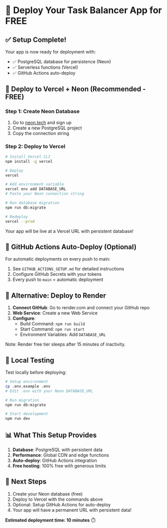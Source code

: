 # 🚀 Deploy Your Task Balancer App for FREE

## ✅ Setup Complete!

Your app is now ready for deployment with:

- ✅ PostgreSQL database for persistence (Neon)
- ✅ Serverless functions (Vercel)
- ✅ GitHub Actions auto-deploy

## 🎯 Deploy to Vercel + Neon (Recommended - FREE)

### Step 1: Create Neon Database

1. Go to [neon.tech](https://neon.tech) and sign up
2. Create a new PostgreSQL project
3. Copy the connection string

### Step 2: Deploy to Vercel

```bash
# Install Vercel CLI
npm install -g vercel

# Deploy
vercel

# Add environment variable
vercel env add DATABASE_URL
# Paste your Neon connection string

# Run database migration
npm run db:migrate

# Redeploy
vercel --prod
```

Your app will be live at a Vercel URL with persistent database!

## 🤖 GitHub Actions Auto-Deploy (Optional)

For automatic deployments on every push to main:

1. See `GITHUB_ACTIONS_SETUP.md` for detailed instructions
2. Configure GitHub Secrets with your tokens
3. Every push to `main` = automatic deployment

## 🎯 Alternative: Deploy to Render

1. **Connect GitHub**: Go to render.com and connect your GitHub repo
2. **Web Service**: Create a new Web Service
3. **Configure**:
   - Build Command: `npm run build`
   - Start Command: `npm run start`
   - Environment Variables: Add `DATABASE_URL`

Note: Render free tier sleeps after 15 minutes of inactivity.

## 🔧 Local Testing

Test locally before deploying:

```bash
# Setup environment
cp .env.example .env
# Edit .env with your Neon DATABASE_URL

# Run migration
npm run db:migrate

# Start development
npm run dev
```

## 📊 What This Setup Provides

1. **Database**: PostgreSQL with persistent data
2. **Performance**: Global CDN and edge functions
3. **Auto-deploy**: GitHub Actions integration
4. **Free hosting**: 100% free with generous limits

## 🎉 Next Steps

1. Create your Neon database (free)
2. Deploy to Vercel with the commands above
3. Optional: Setup GitHub Actions for auto-deploy
4. Your app will have a permanent URL with persistent data!

**Estimated deployment time: 10 minutes** ⏱️
